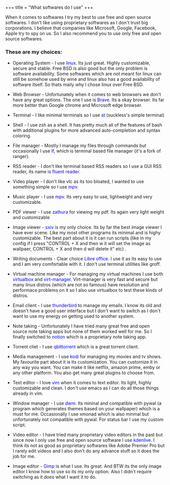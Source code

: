+++
title = "What softwares do I use"
+++

When it comes to softwares I try my best to use free and open source softwares. I don't like using proprietary softwares as I don't trust big corporations. I believe that companies like Microsoft, Google, Facebook, Apple try to spy on us. So I also recommend you to use only free and open source softwares.

### These are my choices:

* Operating System - I use <span style="color:blue;">linux</span>. Its just great. Highly customizable, secure and stable. Free BSD is also good but the only problem is software availability. Some softwares which are not meant for linux can still be somehow used by wine and linux also has a good availability of software itself. So thats maily why I chose linux over Free BSD.

* Web Browser - Unfortunately when it comes to web browsers we don't have any great options. The one I use is <span style="color:blue;">Brave</span>. Its a okay browser. Its far more better than Google chrome and Microsoft edge browser.

* Terminal - I like minimal terminals so I use <span style="color:blue;">st</span> (suckless's simple terminal)

* Shell - I use zsh as a shell. It has pretty much all of the features of bash with additional plugins for more advanced auto-completion and syntax coloring. 

* File manager - Mostly I manage my files through commands but occasionally I use <span style="color:blue;">lf</span>, which is terminal based file manager (it's a fork of ranger).

* RSS reader - I don't like terminal based RSS readers so I use a GUI RSS reader, its name is <span style="color:blue;">fluent reader</span>.

* Video player - I don't like vlc as its too bloated, I wanted to use something simple so I use <span style="color:blue;">mpv</span>.

* Music player - I use <span style="color:blue;">mpv</span>. Its very easy to use, lightweight and very customizable.

* PDF viewer - I use <span style="color:blue;">zathura</span> for viewing my pdf. Its again very light weight and customizable

* Image viewer - <span style="color:blue;">sxiv</span> is my only choice. Its by far the best image viewer I have ever scene. Like my most other programs its minimal and is highy customizable. The best part about it is it can run scripts (like in my config if I press "CONTROL + X and then w it will set the image as wallpaer, CONTROL + X and then d will delete it" etc) .

* Writing documents - Clear choice <span style="color:blue;">Libre office</span>. I use it as its easy to use and I am very comfortable with it. I don't use terminal utilities like groff.

* Virtual machine manager - For managing my virtual machines I use both <span style="color:blue;">virtualbox</span> and <span style="color:blue;">virt-manager</span>. Virt-manager is very fast and secure but many linux distros (which are not so famous) have resolution and performace problems on it so I also use virtualbox to test these kinds of distros.

* Email client - I use <span style="color:blue;">thunderbird</span> to manage my emails. I know its old and doesn't have a good user interface but I don't want to switch as I don't want to use my energy on getting used to another system.

* Note taking - Unfortunately I have tried many great free and open source note taking apps but none of them worked well for me. So I finally switched to <span style="color:blue;">notion</span> which is a proprietary note taking app.

* Torrent cliet - I use <span style="color:blue;">qbittorrent</span> which is a great torrent client.

* Media management - I use <span style="color:blue;">kodi</span> for managing my movies and tv shows. My favourite part about it is its customization. You can customize it in any way you want. You can make it like netflix, amazon prime, emby or any other platform. You also get many great plugins to choose from.

* Text editor - I love <span style="color:blue;">vim</span> when it comes to text editor. Its light, highly customizable and clean. I don't use emacs as I can do all those things already in vim.

* Window manager - I use <span style="color:blue;">dwm</span>. Its mininal and compatible with pywal (a program which generates themes based on your wallpaper) which is a must for me. Occasionally I use xmonad which is also minmal but unfortunately not compatible with pywal. For status bar I use my custom script. 

* Video editor - I have tried many proprietary video editors in the past but since now I only use free and open source software I use <span style="color:blue;">kdenlive</span>. I think its not as good as proprietary softwares like Adobe Premier Pro but I rarely edit videos and I also don't do any advance stuff so it does the job for me.

* Image editor - <span style="color:blue;">Gimp</span> is what I use. Its great. And BTW its the only image editor I know how to use so its my only option. Also I didn't require switching as it does what I want it to do.